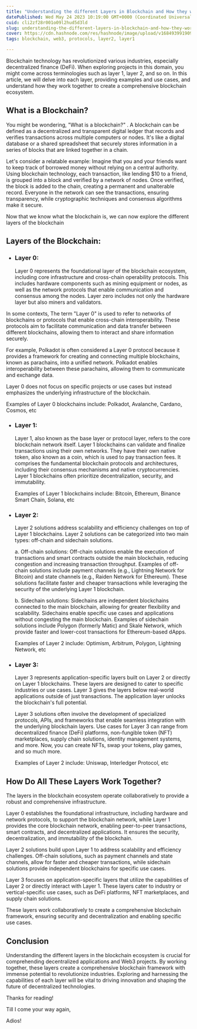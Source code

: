 ```yaml
---
title: "Understanding the different Layers in Blockchain and How they work together"
datePublished: Wed May 24 2023 10:19:00 GMT+0000 (Coordinated Universal Time)
cuid: cli2zf28r001o09l2hud5d3ld
slug: understanding-the-different-layers-in-blockchain-and-how-they-work-together
cover: https://cdn.hashnode.com/res/hashnode/image/upload/v1684939919095/db83ccb4-cb31-4734-ba31-c56bfd5358c8.png
tags: blockchain, web3, protocols, layer2, layer1

---
```


Blockchain technology has revolutionized various industries, especially decentralized finance (DeFi). When exploring projects in this domain, you might come across terminologies such as layer 1, layer 2, and so on. In this article, we will delve into each layer, providing examples and use cases, and understand how they work together to create a comprehensive blockchain ecosystem.

## What is a Blockchain?

You might be wondering, "What is a blockchain?" . A blockchain can be defined as a decentralized and transparent digital ledger that records and verifies transactions across multiple computers or nodes. It's like a digital database or a shared spreadsheet that securely stores information in a series of blocks that are linked together in a chain.

Let's consider a relatable example: Imagine that you and your friends want to keep track of borrowed money without relying on a central authority. Using blockchain technology, each transaction, like lending $10 to a friend, is grouped into a block and verified by a network of nodes. Once verified, the block is added to the chain, creating a permanent and unalterable record. Everyone in the network can see the transactions, ensuring transparency, while cryptographic techniques and consensus algorithms make it secure.

Now that we know what the blockchain is, we can now explore the different layers of the blockchain

## Layers of the Blockchain:

* ### Layer 0:
    
    Layer 0 represents the foundational layer of the blockchain ecosystem, including core infrastructure and cross-chain operability protocols. This includes hardware components such as mining equipment or nodes, as well as the network protocols that enable communication and consensus among the nodes. Layer zero includes not only the hardware layer but also miners and validators.
    

In some contexts, The term "Layer 0" is used to refer to networks of blockchains or protocols that enable cross-chain interoperability. These protocols aim to facilitate communication and data transfer between different blockchains, allowing them to interact and share information securely.

For example, Polkadot is often considered a Layer 0 protocol because it provides a framework for creating and connecting multiple blockchains, known as parachains, into a unified network. Polkadot enables interoperability between these parachains, allowing them to communicate and exchange data.

Layer 0 does not focus on specific projects or use cases but instead emphasizes the underlying infrastructure of the blockchain.

Examples of Layer 0 blockchains include: Polkadot[,](https://guardarian.com/buy-dot) Avalanche[,](https://guardarian.com/buy-avax) Cardano[,](https://guardarian.com/buy-ada) Cosmos, etc

* ### Layer 1:
    
    Layer 1, also known as the base layer or protocol layer, refers to the core blockchain network itself. Layer 1 blockchains can validate and finalize transactions using their own networks. They have their own native token, also known as a coin, which is used to pay transaction fees. It comprises the fundamental blockchain protocols and architectures, including their consensus mechanisms and native cryptocurrencies. Layer 1 blockchains often prioritize decentralization, security, and immutability.
    
    Examples of Layer 1 blockchains include: Bitcoin[,](https://guardarian.com/buy-btc) Ethereum, Binance Smart Chain, Solana, etc
    
* ### Layer 2:
    
    Layer 2 solutions address scalability and efficiency challenges on top of Layer 1 blockchains. Layer 2 solutions can be categorized into two main types: off-chain and sidechain solutions.
    
    a. Off-chain solutions: Off-chain solutions enable the execution of transactions and smart contracts outside the main blockchain, reducing congestion and increasing transaction throughput. Examples of off-chain solutions include payment channels (e.g., Lightning Network for Bitcoin) and state channels (e.g., Raiden Network for Ethereum). These solutions facilitate faster and cheaper transactions while leveraging the security of the underlying Layer 1 blockchain.
    
    b. Sidechain solutions: Sidechains are independent blockchains connected to the main blockchain, allowing for greater flexibility and scalability. Sidechains enable specific use cases and applications without congesting the main blockchain. Examples of sidechain solutions include Polygon (formerly Matic) and Skale Network, which provide faster and lower-cost transactions for Ethereum-based dApps.
    
    Examples of Layer 2 include: Optimism, Arbitrum, Polygon, Lightning Network, etc
    
* ### Layer 3:
    
    Layer 3 represents application-specific layers built on Layer 2 or directly on Layer 1 blockchains. These layers are designed to cater to specific industries or use cases. Layer 3 gives the layers below real-world applications outside of just transactions. The application layer unlocks the blockchain's full potential.
    
    Layer 3 solutions often involve the development of specialized protocols, APIs, and frameworks that enable seamless integration with the underlying blockchain layers. Use cases for Layer 3 can range from decentralized finance (DeFi) platforms, non-fungible token (NFT) marketplaces, supply chain solutions, identity management systems, and more. Now, you can create NFTs, swap your tokens, play games, and so much more.
    
    Examples of Layer 2 include: Uniswap, Interledger Protocol, etc
    

## How Do All These Layers Work Together?

The layers in the blockchain ecosystem operate collaboratively to provide a robust and comprehensive infrastructure.

Layer 0 establishes the foundational infrastructure, including hardware and network protocols, to support the blockchain network, while Layer 1 provides the core blockchain network, enabling peer-to-peer transactions, smart contracts, and decentralized applications. It ensures the security, decentralization, and immutability of the blockchain.

Layer 2 solutions build upon Layer 1 to address scalability and efficiency challenges. Off-chain solutions, such as payment channels and state channels, allow for faster and cheaper transactions, while sidechain solutions provide independent blockchains for specific use cases.

Layer 3 focuses on application-specific layers that utilize the capabilities of Layer 2 or directly interact with Layer 1. These layers cater to industry or vertical-specific use cases, such as DeFi platforms, NFT marketplaces, and supply chain solutions.

These layers work collaboratively to create a comprehensive blockchain framework, ensuring security and decentralization and enabling specific use cases.

## Conclusion

Understanding the different layers in the blockchain ecosystem is crucial for comprehending decentralized applications and Web3 projects. By working together, these layers create a comprehensive blockchain framework with immense potential to revolutionize industries. Exploring and harnessing the capabilities of each layer will be vital to driving innovation and shaping the future of decentralized technologies.

Thanks for reading!

Till I come your way again,

Adios!